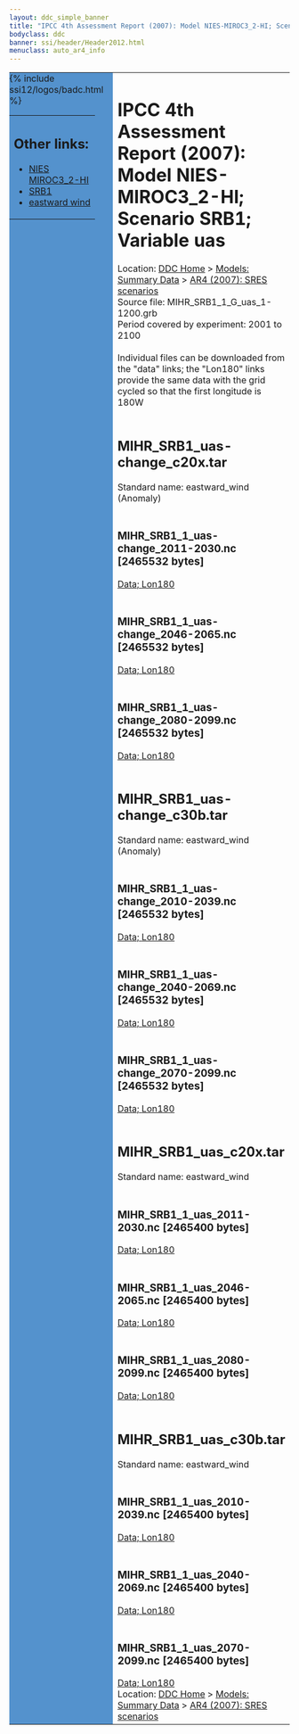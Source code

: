 ```yaml
---
layout: ddc_simple_banner
title: "IPCC 4th Assessment Report (2007): Model NIES-MIROC3_2-HI; Scenario SRB1; Variable uas"
bodyclass: ddc
banner: ssi/header/Header2012.html
menuclass: auto_ar4_info
---
```



<table width="100%" border="0" cellspacing="0" cellpadding="0" style="border-collapse: collapse;">
<tr style="margin:0;padding:0;border:0;">
<td style="margin:0;padding:0;border:0;height:1pt;width:150pt;background:#5492CD;" valign="top" >

<div id="lh-col2" class="auto_ar4_info">
<table class="menumain" bgcolor="#5492CD" cellspacing="0" width="100%" border="0">
<tr><td>
<h2> Other links:</h2>
<ul>
<li><a href="/auto/ar4/model-NIES-MIROC3_2-HI.html">NIES<br/>MIROC3_2-HI</a></li>
<li><a href="/auto/ar4/scenario-SRB1.html">SRB1</a></li>
<li><a href="/auto/ar4/var-eastward_wind.html">eastward wind</a></li>
</ul>
</td></tr>
{% include ssi12/logos/badc.html %}
</table>
</div>
</td>
<td><h1>IPCC 4th Assessment Report (2007): Model NIES-MIROC3_2-HI; Scenario SRB1; Variable uas</h1>

<!-- Breadcrumb1 -->
<div id="breadcrumb1" align="left">
Location: <a href="/index.html">DDC Home</a> > <a href="/sim/gcm_clim/">Models: Summary Data</a>
> <a href="/sim/gcm_clim/SRES_AR4/index.html">AR4 (2007): SRES scenarios</a>
</div>
<!-- End of Breadcrumb1 -->Source file: MIHR_SRB1_1_G_uas_1-1200.grb
<br/>
Period covered by experiment: 2001 to 2100<br/>
<br/>Individual files can be downloaded from the "data" links; the "Lon180" links provide the same data
         with the grid cycled so that the first longitude is 180W<br/>
<br/><h2>MIHR_SRB1_uas-change_c20x.tar</h2>
Standard name: eastward_wind (Anomaly)<br>
<br/><h3>MIHR_SRB1_1_uas-change_2011-2030.nc [2465532 bytes]</h3>
<a href="/cgi-bin/downl/ar4_nc/uas/MIHR_SRB1_1_uas-change_2011-2030.nc">Data; </a><a href="/cgi-bin/downl/ar4_nc/uas/MIHR_SRB1_1_uas-change_2011-2030.cyto180.nc"> Lon180</a><br/>
<br/><h3>MIHR_SRB1_1_uas-change_2046-2065.nc [2465532 bytes]</h3>
<a href="/cgi-bin/downl/ar4_nc/uas/MIHR_SRB1_1_uas-change_2046-2065.nc">Data; </a><a href="/cgi-bin/downl/ar4_nc/uas/MIHR_SRB1_1_uas-change_2046-2065.cyto180.nc"> Lon180</a><br/>
<br/><h3>MIHR_SRB1_1_uas-change_2080-2099.nc [2465532 bytes]</h3>
<a href="/cgi-bin/downl/ar4_nc/uas/MIHR_SRB1_1_uas-change_2080-2099.nc">Data; </a><a href="/cgi-bin/downl/ar4_nc/uas/MIHR_SRB1_1_uas-change_2080-2099.cyto180.nc"> Lon180</a><br/>
<br/><h2>MIHR_SRB1_uas-change_c30b.tar</h2>
Standard name: eastward_wind (Anomaly)<br>
<br/><h3>MIHR_SRB1_1_uas-change_2010-2039.nc [2465532 bytes]</h3>
<a href="/cgi-bin/downl/ar4_nc/uas/MIHR_SRB1_1_uas-change_2010-2039.nc">Data; </a><a href="/cgi-bin/downl/ar4_nc/uas/MIHR_SRB1_1_uas-change_2010-2039.cyto180.nc"> Lon180</a><br/>
<br/><h3>MIHR_SRB1_1_uas-change_2040-2069.nc [2465532 bytes]</h3>
<a href="/cgi-bin/downl/ar4_nc/uas/MIHR_SRB1_1_uas-change_2040-2069.nc">Data; </a><a href="/cgi-bin/downl/ar4_nc/uas/MIHR_SRB1_1_uas-change_2040-2069.cyto180.nc"> Lon180</a><br/>
<br/><h3>MIHR_SRB1_1_uas-change_2070-2099.nc [2465532 bytes]</h3>
<a href="/cgi-bin/downl/ar4_nc/uas/MIHR_SRB1_1_uas-change_2070-2099.nc">Data; </a><a href="/cgi-bin/downl/ar4_nc/uas/MIHR_SRB1_1_uas-change_2070-2099.cyto180.nc"> Lon180</a><br/>
<br/><h2>MIHR_SRB1_uas_c20x.tar</h2>
Standard name: eastward_wind<br>
<br/><h3>MIHR_SRB1_1_uas_2011-2030.nc [2465400 bytes]</h3>
<a href="/cgi-bin/downl/ar4_nc/uas/MIHR_SRB1_1_uas_2011-2030.nc">Data; </a><a href="/cgi-bin/downl/ar4_nc/uas/MIHR_SRB1_1_uas_2011-2030.cyto180.nc"> Lon180</a><br/>
<br/><h3>MIHR_SRB1_1_uas_2046-2065.nc [2465400 bytes]</h3>
<a href="/cgi-bin/downl/ar4_nc/uas/MIHR_SRB1_1_uas_2046-2065.nc">Data; </a><a href="/cgi-bin/downl/ar4_nc/uas/MIHR_SRB1_1_uas_2046-2065.cyto180.nc"> Lon180</a><br/>
<br/><h3>MIHR_SRB1_1_uas_2080-2099.nc [2465400 bytes]</h3>
<a href="/cgi-bin/downl/ar4_nc/uas/MIHR_SRB1_1_uas_2080-2099.nc">Data; </a><a href="/cgi-bin/downl/ar4_nc/uas/MIHR_SRB1_1_uas_2080-2099.cyto180.nc"> Lon180</a><br/>
<br/><h2>MIHR_SRB1_uas_c30b.tar</h2>
Standard name: eastward_wind<br>
<br/><h3>MIHR_SRB1_1_uas_2010-2039.nc [2465400 bytes]</h3>
<a href="/cgi-bin/downl/ar4_nc/uas/MIHR_SRB1_1_uas_2010-2039.nc">Data; </a><a href="/cgi-bin/downl/ar4_nc/uas/MIHR_SRB1_1_uas_2010-2039.cyto180.nc"> Lon180</a><br/>
<br/><h3>MIHR_SRB1_1_uas_2040-2069.nc [2465400 bytes]</h3>
<a href="/cgi-bin/downl/ar4_nc/uas/MIHR_SRB1_1_uas_2040-2069.nc">Data; </a><a href="/cgi-bin/downl/ar4_nc/uas/MIHR_SRB1_1_uas_2040-2069.cyto180.nc"> Lon180</a><br/>
<br/><h3>MIHR_SRB1_1_uas_2070-2099.nc [2465400 bytes]</h3>
<a href="/cgi-bin/downl/ar4_nc/uas/MIHR_SRB1_1_uas_2070-2099.nc">Data; </a><a href="/cgi-bin/downl/ar4_nc/uas/MIHR_SRB1_1_uas_2070-2099.cyto180.nc"> Lon180</a><br/>
<!-- Breadcrumb2 -->
<div id="breadcrumb2" align="left">
Location: <a href="/index.html">DDC Home</a> > <a href="/sim/gcm_clim/">Models: Summary Data</a>
> <a href="/sim/gcm_clim/SRES_AR4/index.html">AR4 (2007): SRES scenarios</a>
</div>
<!-- End of Breadcrumb2 --></td></tr></table>
